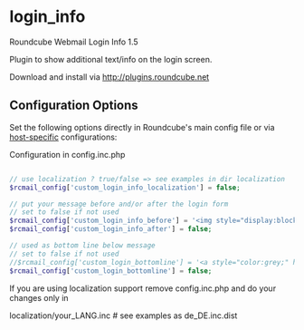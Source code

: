 login_info
==========

Roundcube Webmail Login Info 1.5

Plugin to show additional text/info on the login screen.

Download and install via http://plugins.roundcube.net

Configuration Options
---------------------

Set the following options directly in Roundcube's main config file or via 
[host-specific](http://trac.roundcube.net/wiki/Howto_Config/Multidomains) configurations:


Configuration in config.inc.php
```php

// use localization ? true/false => see examples in dir localization
$rcmail_config['custom_login_info_localization'] = false;

// put your message before and/or after the login form
// set to false if not used
$rcmail_config['custom_login_info_before'] = '<img style="display:block;margin-left:auto;margin-right:auto;" src="plugins/login_info/media/plugin_login_info.png" />';
$rcmail_config['custom_login_info_after'] = false;

// used as bottom line below message
// set to false if not used
//$rcmail_config['custom_login_bottomline'] = '<a style="color:grey;" href="http://www.your-dmain.world">This service is managed by YOU</a>';
$rcmail_config['custom_login_bottomline'] = false;
```

If you are using localization support remove config.inc.php and do your changes only in

localization/your_LANG.inc    # see examples as de_DE.inc.dist
